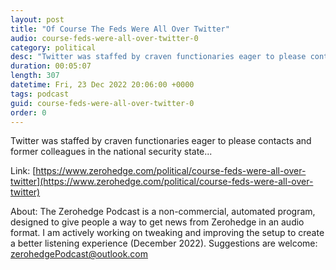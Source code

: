 ```yaml
---
layout: post
title: "Of Course The Feds Were All Over Twitter"
audio: course-feds-were-all-over-twitter-0
category: political
desc: "Twitter was staffed by craven functionaries eager to please contacts and former colleagues in the national security state..."
duration: 00:05:07
length: 307
datetime: Fri, 23 Dec 2022 20:06:00 +0000
tags: podcast
guid: course-feds-were-all-over-twitter-0
order: 0
---
```

Twitter was staffed by craven functionaries eager to please contacts and former colleagues in the national security state...

Link: [https://www.zerohedge.com/political/course-feds-were-all-over-twitter](https://www.zerohedge.com/political/course-feds-were-all-over-twitter)

About: The Zerohedge Podcast is a non-commercial, automated program, designed to give people a way to get news from Zerohedge in an audio format.  I am actively working on tweaking and improving the setup to create a better listening experience (December 2022).  Suggestions are welcome: [zerohedgePodcast@outlook.com](mailto:zerohedgePodcast@outlook.com)